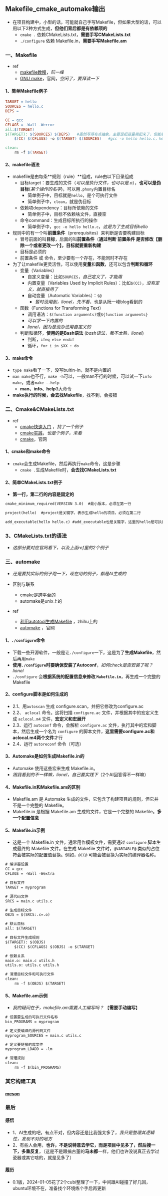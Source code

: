 ## Makefile_cmake_automake输出

+ 在项目构建中，小型的话，可能就自己手写Makefile，但如果大型的话，可以用以下2种方式生成，**但他们背后都是有依赖项的**
  + `cmake .` 依赖CMakeLists.txt，**需要手写CMakeLists.txt**
  + `./configure`  依赖 Makefile.in，**需要手写Makefile.am**

### 一、Makefile

+ ref
  + [makefile教程](https://www.ruanyifeng.com/blog/2015/02/make.html)，*阮一峰*
  + [GNU make](https://www.gnu.org/software/make/manual/make.html)，官网，*空闲了，要拜读一下*

#### 1、简单Makefile例子

```makefile
TARGET = hello
SOURCES = hello.c
DEPS =

CC = gcc
CFLAGS = -Wall -Werror
all:$(TARGET)
$(TARGET): $(SOURCES) $(DEPS)   #虽然写得有点抽象，主要是把变量用起来了，但能看懂
	$(CC) $(CFLAGS) -o $(TARGET) $(SOURCES)   #gcc -o hello hello.c，hello.c可以放最后吗？

clean:
	rm -f $(TARGET)
```

#### 2、makefile语法

+ makefile是由每条**规则（rule）**组成，rule由以下目录组成
  + 目标target：要生成的文件（*可以是执行文件，也可以是.o*），**也可以是伪目标**(*某个操作的名字*)，可以用`.phony`内置目标名
    + 简单例子中，目标就是`hello`，是个可执行文件
    + 简单例子中，`clean`，就是伪目标
  + 依赖项dependency：目标所依赖的文件
    + 简单例子中，目标不依赖啥文件，直接空
  + 命令command：生成目标所执行的操作
    + 简单例子中，`gcc -o hello hello.c`，*这是为了生成目标hello*
+ 规则中的有一个叫**前置条件**（prerequisites）来判断是否要构建目标
  + 冒号前面的叫**目标**，后面的叫**前置条件**（**通过判断 前置条件 是否修改【删除一个或者更改一个】，目标就要重新构建**
  + 目标是必须的
  + 前置条件 或 命令，至少要有一个存在，不能同时不存在
+ 为了让makefile更灵活性，可以使用**变量**和**函数**，还可以包含**判断和循环**
  + 变量（Variables）
    + 自定义变量：比如`SOURCES`，*自己定义了，才能用*
    + 内置变量（Variables Used by Implicit Rules）：比如`$(CC)`，*没有定义，就直接用了*
    + 自动变量（Automatic Variables）：`$@`
      + *暂时没用到，lionel，先不看*，也是从阮一峰blog看到的
  + 函数（Functions for Transforming Text）
    + 调用语法：`$(function arguments)`或`${function arguments}`
    + *可以学一下内置的*
    + *lionel，因为是没办法用自定义的*
  + 判断和循环，**使用的是Bash语法**  (*bash语法，我不太熟，lionel*)
    + 判断，`ifeq else endif`
    + 循环，`for i in $XX : do`

#### 3、make命令

+ `type make`看了一下，没写bultin-in，就不是内置的
+ `man make`也不行，`make -h`可以，一般man不行的时候，可以试一下`info make`，或者`make --help`
  + **man、info、help**3大命令
+ **make执行的时候，会去找Makefile**，找不到，会报错

### 二、Cmake&CMakeLists.txt 

+ ref
  + [cmake快速入门](https://durant35.github.io/2016/04/21/tool_CMake_%E5%BF%AB%E9%80%9F%E5%85%A5%E9%97%A8/)  ，*找了一个例子*
  + [cmake实践](https://durant35.github.io/uploads/CMake%20Practice.pdf)，*也是个例子，未看*
  + [cmake](https://cmake.org/cmake/help/latest/)，官网

#### 1、cmake和make命令

+ `cmake`会生成Makefile，然后再执行`make`命令，这是步骤
  + `cmake .`生成Makefile时，**会去找CMakeLists.txt**

#### 2、简单CMakeLists.txt例子

+ **第一行，第二行的内容是固定的**

```txt
cmake_minimum_required(VERSION 3.0)  #最小版本，必须在第一行

project(hello)  #project是关键字，表示生成hello的项目，必须在第二行

add_executable(hello hello.c) #add_executable也是关键字，这里的hello是可执行文件，通过hello.c生成的
```

### 3、CMakeLists.txt的语法

+ *这部分要对应官网看下，以及上面ref里的2个例子*

### 三、automake

+ *还是要找实际的例子跑一下，现在用的例子，都是AI生成的*

+ 区别与联系
  + cmake是跨平台的
  + automake是unix上的
+ ref
  + [利用autotool生成Makefile](https://zhuanlan.zhihu.com/p/487937400) ，zhihu上的
  + [automake](https://www.gnu.org/software/automake/manual/automake.pdf) ，官网

#### 1、`./configure`命令

+ 下载一些开源软件，一般是让`./configure`一下，这是为了**生成Makefile**，然后再用`make`
+ **使用`./configure`时要确保安装了Autoconf**，*如何check是否安装了呢？lionel*
+ `./configure` 会**根据系统的配置信息来修改 `Makefile.in`**，再生成一个完整的 Makefile

#### 2、configure脚本是如何生成的

+ 2.1、用`autoscan` 生成 configure.scan，并把它修改为configure.ac
+ 2.2、 `aclocal` 命令。这将扫描 `configure.ac` 文件，并根据其中的宏定义生成 `aclocal.m4` 文件，**宏定义和宏展开**
+ 2.3、运行 `autoconf` 命令，会解析 `configure.ac` 文件，执行其中的宏和脚本，然后生成一个名为 `configure` 的脚本文件，**这里需要configure.ac和aclocal.m4两个文件**才行
+ 2.4、运行 `autoreconf` 命令（可选）

#### 3、Automake是如何生成Makefile.in的

+ Automake 使用这些宏来生成 Makefile.in。
+ *跟我看到的不一样嘛，lionel，自己要实践下*（2个AI回答得不一样嘛）

#### 4、Makefile.in和Makefile.am的区别

+ Makefile.am 是 Automake 生成的文件，它包含了构建项目的规则，但它并不是一个完整的 Makefile。
+ Makefile.in 是根据 Makefile.am 生成的文件，它是一个完整的 Makefile。**多一个配置信息**

#### 5、Makefile.in示例

+ 这是一个 Makefile.in 文件，通常用作模板文件，需要通过 `configure` 脚本生成最终的 Makefile 文件。在生成 Makefile 文件时，`@VARIABLE@` 类似的占位符会被实际的配置值替换。例如，`@CC@` 可能会被替换为实际的编译器名称。

```txt
# 编译器设置
CC = gcc
CFLAGS = -Wall -Wextra

# 目标文件
TARGET = myprogram

# 源代码文件
SRCS = main.c utils.c

# 生成目标文件
OBJS = $(SRCS:.c=.o)

# 默认目标
all: $(TARGET)

# 目标文件生成规则
$(TARGET): $(OBJS)
	$(CC) $(CFLAGS) $(OBJS) -o $(TARGET)

# 依赖关系
main.o: main.c utils.h
utils.o: utils.c utils.h

# 清理目标文件和可执行文件
clean:
	rm -f $(OBJS) $(TARGET)
```

#### 5、Makefile.am示例

+ *我的疑问在于，makefile.am需要人工编写吗？* 【**需要手动编写**】

```txt
# 设置要生成的可执行文件名称
bin_PROGRAMS = myprogram

# 定义要编译的源代码文件
myprogram_SOURCES = main.c utils.c

# 定义要链接的库文件
myprogram_LDADD = -lm

# 清理规则
clean:
    rm -f $(bin_PROGRAMS)
```



### 其它构建工具

#### [meson](https://mesonbuild.com/)

### 最后

#### 感悟

+ 1、AI生成的吧，有点不对，但内容还是比我强太多了，*我只是整理其逻辑性，发现不对的地方*
+ 2、有些人会用，**也许，不是说特意去学它，而是项目中见多了，然后搜一下，多重反复**，（这是不是跟搞古董的**马未都**一样，他们也许没说真正去学过瓷器或其它啥的，就是见多了）

#### 履历

+ 0.1版，2024-01-05花了2个cubi整理了一下，中间跟AI碰撞了好几回，ubuntu环境不在，准备找个环境练个手后再更新